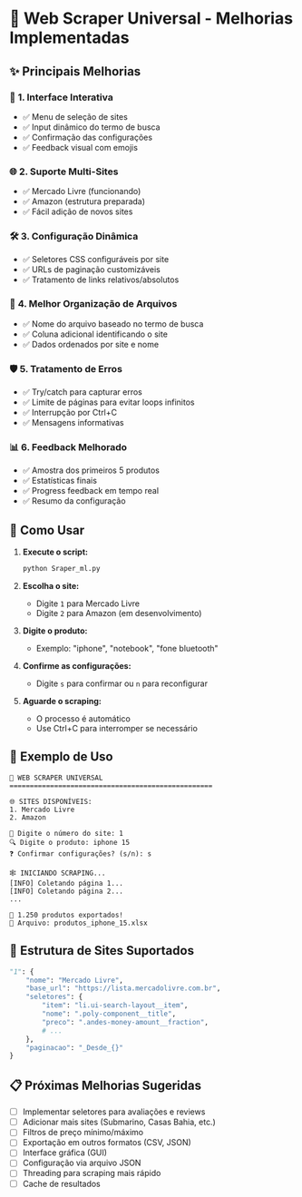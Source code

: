 # 🎯 Web Scraper Universal - Melhorias Implementadas

## ✨ Principais Melhorias

### 🔧 **1. Interface Interativa**
- ✅ Menu de seleção de sites
- ✅ Input dinâmico do termo de busca
- ✅ Confirmação das configurações
- ✅ Feedback visual com emojis

### 🌐 **2. Suporte Multi-Sites**
- ✅ Mercado Livre (funcionando)
- ✅ Amazon (estrutura preparada)
- ✅ Fácil adição de novos sites

### 🛠️ **3. Configuração Dinâmica**
- ✅ Seletores CSS configuráveis por site
- ✅ URLs de paginação customizáveis
- ✅ Tratamento de links relativos/absolutos

### 📁 **4. Melhor Organização de Arquivos**
- ✅ Nome do arquivo baseado no termo de busca
- ✅ Coluna adicional identificando o site
- ✅ Dados ordenados por site e nome

### 🛡️ **5. Tratamento de Erros**
- ✅ Try/catch para capturar erros
- ✅ Limite de páginas para evitar loops infinitos
- ✅ Interrupção por Ctrl+C
- ✅ Mensagens informativas

### 📊 **6. Feedback Melhorado**
- ✅ Amostra dos primeiros 5 produtos
- ✅ Estatísticas finais
- ✅ Progress feedback em tempo real
- ✅ Resumo da configuração

## 🚀 Como Usar

1. **Execute o script:**
   ```bash
   python Sraper_ml.py
   ```

2. **Escolha o site:**
   - Digite `1` para Mercado Livre
   - Digite `2` para Amazon (em desenvolvimento)

3. **Digite o produto:**
   - Exemplo: "iphone", "notebook", "fone bluetooth"

4. **Confirme as configurações:**
   - Digite `s` para confirmar ou `n` para reconfigurar

5. **Aguarde o scraping:**
   - O processo é automático
   - Use Ctrl+C para interromper se necessário

## 📝 Exemplo de Uso

```
🎯 WEB SCRAPER UNIVERSAL
==================================================

🌐 SITES DISPONÍVEIS:
1. Mercado Livre
2. Amazon

📍 Digite o número do site: 1
🔍 Digite o produto: iphone 15
❓ Confirmar configurações? (s/n): s

🕸️ INICIANDO SCRAPING...
[INFO] Coletando página 1...
[INFO] Coletando página 2...
...

🎉 1.250 produtos exportados!
📁 Arquivo: produtos_iphone_15.xlsx
```

## 🔧 Estrutura de Sites Suportados

```python
"1": {
    "nome": "Mercado Livre",
    "base_url": "https://lista.mercadolivre.com.br",
    "seletores": {
        "item": "li.ui-search-layout__item",
        "nome": ".poly-component__title",
        "preco": ".andes-money-amount__fraction",
        # ...
    },
    "paginacao": "_Desde_{}"
}
```

## 📋 Próximas Melhorias Sugeridas

- [ ] Implementar seletores para avaliações e reviews
- [ ] Adicionar mais sites (Submarino, Casas Bahia, etc.)
- [ ] Filtros de preço mínimo/máximo
- [ ] Exportação em outros formatos (CSV, JSON)
- [ ] Interface gráfica (GUI)
- [ ] Configuração via arquivo JSON
- [ ] Threading para scraping mais rápido
- [ ] Cache de resultados
